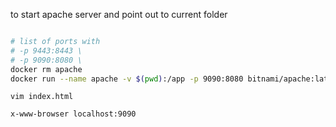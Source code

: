 to start apache server and point out to current folder
```bash

# list of ports with
# -p 9443:8443 \
# -p 9090:8080 \
docker rm apache
docker run --name apache -v $(pwd):/app -p 9090:8080 bitnami/apache:latest
```

```
vim index.html
```

```bash
x-www-browser localhost:9090
```
